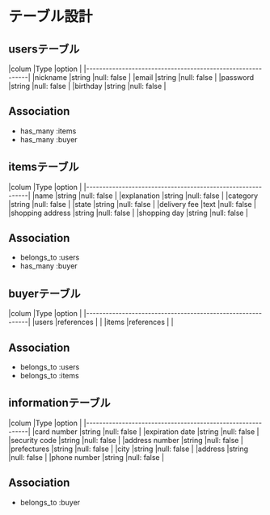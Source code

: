 # テーブル設計

## usersテーブル
|colum               |Type            |option                |
|------------------------------------------------------------|
|nickname            |string          |null: false           |
|email               |string          |null: false           |
|password            |string          |null: false           |
|birthday            |string          |null: false           |

## Association
- has_many :items
- has_many :buyer

## itemsテーブル
|colum               |Type            |option                |
|------------------------------------------------------------|
|name                |string          |null: false           |
|explanation         |string          |null: false           |
|category            |string          |null: false           |
|state               |string          |null: false           |
|delivery fee        |text            |null: false           |
|shopping address    |string          |null: false           |
|shopping day        |string          |null: false           |

## Association
- belongs_to :users
- has_many :buyer

## buyerテーブル
|colum               |Type            |option                |
|------------------------------------------------------------|
|users               |references      |                      |
|items               |references      |                      |

## Association
- belongs_to :users
- belongs_to :items

## informationテーブル
|colum               |Type            |option                |
|------------------------------------------------------------|
|card number         |string          |null: false           |
|expiration date     |string          |null: false           |
|security code       |string          |null: false           |
|address number      |string          |null: false           |
|prefectures         |string          |null: false           |
|city                |string          |null: false           |
|address             |string          |null: false           |
|phone number        |string          |null: false           |

## Association
- belongs_to :buyer






